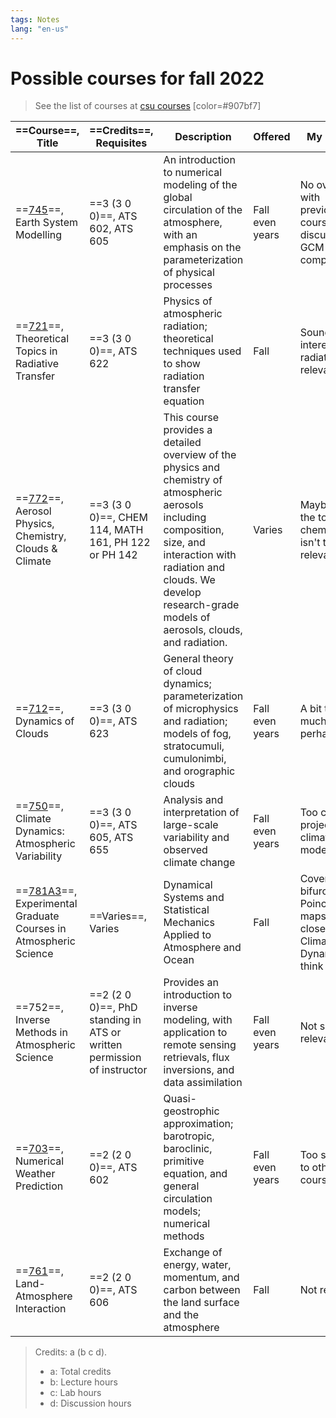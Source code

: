```yaml
---
tags: Notes
lang: "en-us"
---
```


# Possible courses for fall 2022

> See the list of courses at [csu courses] [color=#907bf7]

| ==Course==, Title                                                 | ==Credits==, Requisites                                                | Description                                                                                                                                                                                                                                | Offered         | My notes                                                                |
| ----------------------------------------------------------------- | ---------------------------------------------------------------------- | ------------------------------------------------------------------------------------------------------------------------------------------------------------------------------------------------------------------------------------------ | --------------- | ----------------------------------------------------------------------- |
| ==[745]==, Earth System Modelling                                 | ==3 (3 0 0)==, ATS 602, ATS 605                                        | An introduction to numerical modeling of the global circulation of the atmosphere, with an emphasis on the parameterization of physical processes                                                                                          | Fall even years | No overlap with previous courses, discusses GCM model components        |
| ==[721]==, Theoretical Topics in Radiative Transfer               | ==3 (3 0 0)==, ATS 622                                                 | Physics of atmospheric radiation; theoretical techniques used to show radiation transfer equation                                                                                                                                          | Fall            | Sounds interesting, radiation is relevant                               |
| ==[772]==, Aerosol Physics, Chemistry, Clouds & Climate           | ==3 (3 0 0)==, CHEM 114, MATH 161, PH 122 or PH 142                    | This course provides a detailed overview of the physics and chemistry of atmospheric aerosols including composition, size, and interaction with radiation and clouds. We develop research-grade models of aerosols, clouds, and radiation. | Varies          | Maybe over the top, the chemistry isn't that relevant                   |
| ==[712]==, Dynamics of Clouds                                     | ==3 (3 0 0)==, ATS 623                                                 | General theory of cloud dynamics; parameterization of microphysics and radiation; models of fog, stratocumuli, cumulonimbi, and orographic clouds                                                                                          | Fall even years | A bit too much cloud perhaps                                            |
| ==[750]==, Climate Dynamics: Atmospheric Variability              | ==3 (3 0 0)==, ATS 605, ATS 655                                        | Analysis and interpretation of large-scale variability and observed climate change                                                                                                                                                         | Fall even years | Too close to project from climate modelling?                            |
| ==[781A3]==, Experimental Graduate Courses in Atmospheric Science | ==Varies==, Varies                                                     | Dynamical Systems and Statistical Mechanics Applied to Atmosphere and Ocean                                                                                                                                                                | Fall            | Cover bifurcation, Poincare maps; too close to Climate Dynamics I think |
| ==752==, Inverse Methods in Atmospheric Science                   | ==2 (2 0 0)==, PhD standing in ATS or written permission of instructor | Provides an introduction to inverse modeling, with application to remote sensing retrievals, flux inversions, and data assimilation                                                                                                        | Fall even years | Not so relevant?                                                        |
| ==[703]==, Numerical Weather Prediction                           | ==2 (2 0 0)==, ATS 602                                                 | Quasi-geostrophic approximation; barotropic, baroclinic, primitive equation, and general circulation models; numerical methods                                                                                                             | Fall even years | Too similar to other courses                                            |
| ==[761]==, Land-Atmosphere Interaction                            | ==2 (2 0 0)==, ATS 606                                                 | Exchange of energy, water, momentum, and carbon between the land surface and the atmosphere                                                                                                                                                | Fall            | Not relevant                                                            |

> Credits: a (b c d).
>
> - a: Total credits
> - b: Lecture hours
> - c: Lab hours
> - d: Discussion hours

[csu courses]: https://www.atmos.colostate.edu/gradprog/courses.php
[703]: https://www.atmos.colostate.edu/gradprog/syllabi/at703_outline_f12.pdf
[712]: https://www.atmos.colostate.edu/gradprog/syllabi/ATS712_Syllabus_FA18.pdf
[721]: https://www.atmos.colostate.edu/gradprog/syllabi/ATS721_Syllabus_FA18.pdf
[745]: https://www.atmos.colostate.edu/gradprog/syllabi/ATS745_Randall_Syllabus_FA22.pdf
[750]: https://www.atmos.colostate.edu/gradprog/syllabi/AT750syllabus_fa12.pdf
[761]: https://www.atmos.colostate.edu/gradprog/syllabi/ATS761_Syllabus_FA18.pdf
[772]: https://www.atmos.colostate.edu/gradprog/syllabi/ATS772_Syllabus_Pierce_SP22.pdf
[781a3]: https://www.atmos.colostate.edu/gradprog/syllabi/ATS781A3_Syllabus_FA22.pdf
